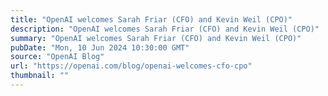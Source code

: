 ```yaml
---
title: "OpenAI welcomes Sarah Friar (CFO) and Kevin Weil (CPO)"
description: "OpenAI welcomes Sarah Friar (CFO) and Kevin Weil (CPO)"
summary: "OpenAI welcomes Sarah Friar (CFO) and Kevin Weil (CPO)"
pubDate: "Mon, 10 Jun 2024 10:30:00 GMT"
source: "OpenAI Blog"
url: "https://openai.com/blog/openai-welcomes-cfo-cpo"
thumbnail: ""
---
```


